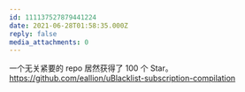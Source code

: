 ```yaml
---
id: 111137527879441224
date: 2021-06-28T01:58:35.000Z
reply: false
media_attachments: 0
---
```


一个无关紧要的 repo 居然获得了 100 个 Star。 https://github.com/eallion/uBlacklist-subscription-compilation 

